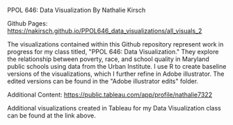 PPOL 646: Data Visualization
By Nathalie Kirsch

Github Pages:
https://nakirsch.github.io/PPOL646_data_visualizations/all_visuals_2

The visualizations contained within this Github repository represent work in progress for my class titled, "PPOL 646: Data Visualization." They explore the relationship between poverty, race, and school quality in Maryland public schools using data from the Urban Institute. I use R to create baseline versions of the visualizations, which I further refine in Adobe illustrator. The edited versions can be found in the "Adobe illustrator edits" folder.

Additional Content:
https://public.tableau.com/app/profile/nathalie7322

Additional visualizations created in Tableau for my Data Visualization class can be found at the link above.
